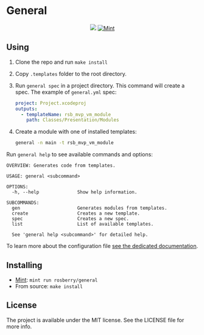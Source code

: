 # General

<p align="center">
    <img src="https://img.shields.io/badge/Swift-5.2-orange.svg" />
    <a href="https://github.com/yonaskolb/Mint">
          <img src="https://img.shields.io/badge/mint-compatible-brightgreen.svg?style=flat" alt="Mint" />
    </a>
</p>

## Using

1. Clone the repo and run `make install`

2. Copy `.templates` folder to the root directory.

3. Run `general spec` in a project directory. This command will create a spec. The example of `general.yml` spec:

   ```yml
   project: Project.xcodeproj
   outputs:
     - templateName: rsb_mvp_vm_module
       path: Classes/Presentation/Modules
   ```

4. Create a module with one of installed templates:

   ```bash
   general -n main -t rsb_mvp_vm_module
   ```

Run `general help` to see available commands and options:

```
OVERVIEW: Generates code from templates.

USAGE: general <subcommand>

OPTIONS:
  -h, --help              Show help information.

SUBCOMMANDS:
  gen                     Generates modules from templates.
  create                  Creates a new template.
  spec                    Creates a new spec.
  list                    List of available templates.

  See 'general help <subcommand>' for detailed help.
```

To learn more about the configuration file [see the dedicated documentation](/Documentation/SpecFile.md).

## Installing

- [Mint](https://github.com/yonaskolb/Mint): `mint run rosberry/general`
- From source: `make install`

## License

The project is available under the MIT license. See the LICENSE file for more info.
